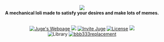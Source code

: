 <p align="center">
  <img src="https://a.kyouko.se/dcaP.png"><br>
  <b>A mechanical loli made to satisfy your desires and make lots of memes.</b><br><br>
  
  <p align="center">
    <a href="https://tenasatupitsyn.github.io/juge" target="_blank"><img src="https://img.shields.io/badge/juge-Webpage-FC91C4.svg?style=flat-square" alt="Juge's Webpage"></a>
    <a href="https://github.com/tenasatupitsyn/juge/wiki/Juge's-Wiki" target="_blank"><img src="https://img.shields.io/badge/juge-Wiki-FC91C4.svg?style=flat-square"></a>
    <a href="https://discordapp.com/oauth2/authorize?redirect_uri=https%3A%2F%2Ftenasatupitsyn.github.io%2Fjuge%2F&response_type=code&permissions=1007020151&client_id=533759086886387712&scope=bot" target="_blank"><img src="https://img.shields.io/badge/discord-Invite%20to%20your%20server-7289DA.svg?style=flat-square&logo=discord" alt="Invite Juge"></a>
    <a href="https://github.com/tenasatupitsyn/juge/blob/master/LICENSE" target="_blank"><img src="https://img.shields.io/github/license/tenasatupitsyn/juge.svg?style=flat-square" alt="License"></a>
    <a title="Dependencies" href="https://david-dm.org/tenasatupitsyn/juge" targe="_blank"><img src="https://david-dm.org/tenasatupitsyn/juge.svg"></a><br>
    <img src="https://img.shields.io/badge/library-discord.js-blue.svg?style=flat-square" alt="Library">
    <a href="mailto:contacto@bbb333.gq" target="_blank"><img src="https://img.shields.io/badge/Associated%20with%20bbb333replacement-FF0000.svg?style=flat-square" alt="bbb333replacement"></a>
  </p>
</p>
